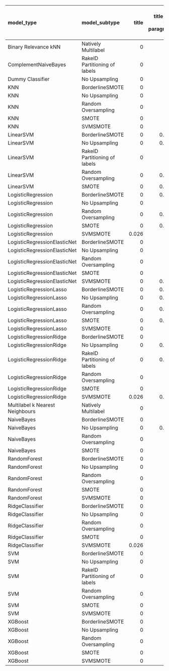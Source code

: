 | model_type                      | model_subtype                 |   title |   title and first paragraph |   title and 5 sentences | title and 10 sentences   | title and first sentence each paragraph   |   raw text |
|:--------------------------------|:------------------------------|--------:|----------------------------:|------------------------:|:-------------------------|:------------------------------------------|-----------:|
| Binary Relevance kNN            | Natively Multilabel           |   0     |                       0     |                   0     | 0.000                    | 0.000                                     |      0     |
| ComplementNaiveBayes            | RakelD Partitioning of labels |   0     |                       0     |                   0.026 | **0.077**                | 0.026                                     |      0.051 |
| Dummy Classifier                | No Upsampling                 |   0     |                       0     |                   0     | 0.000                    | 0.000                                     |      0     |
| KNN                             | BorderlineSMOTE               |   0     |                       0     |                   0     | 0.000                    | 0.000                                     |      0     |
| KNN                             | No Upsampling                 |   0     |                       0     |                   0     | 0.026                    | 0.026                                     |      0.026 |
| KNN                             | Random Oversampling           |   0     |                       0     |                   0     | 0.000                    | 0.000                                     |      0.026 |
| KNN                             | SMOTE                         |   0     |                       0     |                   0     | 0.000                    | 0.000                                     |      0     |
| KNN                             | SVMSMOTE                      |   0     |                       0     |                   0     | 0.000                    | 0.000                                     |      0     |
| LinearSVM                       | BorderlineSMOTE               |   0     |                       0.026 |                   0.026 | 0.026                    | 0.000                                     |      0.026 |
| LinearSVM                       | No Upsampling                 |   0     |                       0.026 |                   0.026 | 0.026                    | 0.000                                     |      0.026 |
| LinearSVM                       | RakelD Partitioning of labels |   0     |                       0     |                   0.026 | 0.026                    | 0.026                                     |      0.026 |
| LinearSVM                       | Random Oversampling           |   0     |                       0.026 |                   0.026 | 0.026                    | 0.000                                     |      0.026 |
| LinearSVM                       | SMOTE                         |   0     |                       0.026 |                   0.026 | 0.026                    | 0.000                                     |      0.026 |
| LogisticRegression              | BorderlineSMOTE               |   0     |                       0.026 |                   0.026 | 0.026                    | 0.000                                     |      0.026 |
| LogisticRegression              | No Upsampling                 |   0     |                       0     |                   0.026 | 0.026                    | 0.000                                     |      0.026 |
| LogisticRegression              | Random Oversampling           |   0     |                       0.026 |                   0.026 | 0.026                    | 0.000                                     |      0.026 |
| LogisticRegression              | SMOTE                         |   0     |                       0.026 |                   0.026 | 0.026                    | 0.000                                     |      0.026 |
| LogisticRegression              | SVMSMOTE                      |   0.026 |                       0     |                   0.026 | 0.026                    | 0.000                                     |      0.026 |
| LogisticRegressionElasticNet    | BorderlineSMOTE               |   0     |                       0     |                   0     | 0.026                    | 0.026                                     |      0     |
| LogisticRegressionElasticNet    | No Upsampling                 |   0     |                       0     |                   0     | 0.026                    | 0.000                                     |      0     |
| LogisticRegressionElasticNet    | Random Oversampling           |   0     |                       0     |                   0     | 0.026                    | 0.000                                     |      0     |
| LogisticRegressionElasticNet    | SMOTE                         |   0     |                       0     |                   0     | 0.026                    | 0.000                                     |      0     |
| LogisticRegressionElasticNet    | SVMSMOTE                      |   0     |                       0.026 |                   0     | 0.026                    | 0.000                                     |      0     |
| LogisticRegressionLasso         | BorderlineSMOTE               |   0     |                       0.026 |                   0     | 0.000                    | 0.000                                     |      0     |
| LogisticRegressionLasso         | No Upsampling                 |   0     |                       0.026 |                   0     | 0.000                    | 0.026                                     |      0     |
| LogisticRegressionLasso         | Random Oversampling           |   0     |                       0.026 |                   0     | 0.000                    | 0.026                                     |      0     |
| LogisticRegressionLasso         | SMOTE                         |   0     |                       0.026 |                   0     | 0.000                    | 0.000                                     |      0     |
| LogisticRegressionLasso         | SVMSMOTE                      |   0     |                       0     |                   0     | 0.000                    | 0.000                                     |      0     |
| LogisticRegressionRidge         | BorderlineSMOTE               |   0     |                       0     |                   0.026 | 0.026                    | 0.026                                     |      0.026 |
| LogisticRegressionRidge         | No Upsampling                 |   0     |                       0.026 |                   0.026 | 0.026                    | 0.026                                     |      0.026 |
| LogisticRegressionRidge         | RakelD Partitioning of labels |   0     |                       0.026 |                   0.026 | 0.026                    | 0.051                                     |      0.051 |
| LogisticRegressionRidge         | Random Oversampling           |   0     |                       0     |                   0.026 | 0.026                    | 0.026                                     |      0.026 |
| LogisticRegressionRidge         | SMOTE                         |   0     |                       0     |                   0.026 | 0.026                    | 0.000                                     |      0.026 |
| LogisticRegressionRidge         | SVMSMOTE                      |   0.026 |                       0.026 |                   0.026 | 0.026                    | 0.026                                     |      0.026 |
| Multilabel k Nearest Neighbours | Natively Multilabel           |   0     |                       0     |                   0     | 0.000                    | 0.000                                     |      0.026 |
| NaiveBayes                      | BorderlineSMOTE               |   0     |                       0     |                   0.026 | 0.026                    | 0.026                                     |      0.051 |
| NaiveBayes                      | No Upsampling                 |   0     |                       0.026 |                   0.026 | 0.026                    | 0.051                                     |      0     |
| NaiveBayes                      | Random Oversampling           |   0     |                       0     |                   0.026 | 0.026                    | 0.026                                     |      0     |
| NaiveBayes                      | SMOTE                         |   0     |                       0     |                   0.051 | 0.026                    | 0.026                                     |      0.051 |
| RandomForest                    | BorderlineSMOTE               |   0     |                       0     |                   0.026 | 0.000                    | 0.026                                     |      0.026 |
| RandomForest                    | No Upsampling                 |   0     |                       0     |                   0     | 0.000                    | 0.000                                     |      0.026 |
| RandomForest                    | Random Oversampling           |   0     |                       0     |                   0.026 | 0.051                    | **0.077**                                 |      0.051 |
| RandomForest                    | SMOTE                         |   0     |                       0     |                   0.026 | 0.000                    | 0.026                                     |      0.026 |
| RandomForest                    | SVMSMOTE                      |   0     |                       0     |                   0.026 | 0.026                    | 0.026                                     |      0.026 |
| RidgeClassifier                 | BorderlineSMOTE               |   0     |                       0     |                   0.026 | 0.026                    | 0.026                                     |      0.026 |
| RidgeClassifier                 | No Upsampling                 |   0     |                       0     |                   0.026 | 0.026                    | 0.026                                     |      0.026 |
| RidgeClassifier                 | Random Oversampling           |   0     |                       0     |                   0.026 | 0.026                    | 0.026                                     |      0.026 |
| RidgeClassifier                 | SMOTE                         |   0     |                       0     |                   0.026 | 0.026                    | 0.026                                     |      0.026 |
| RidgeClassifier                 | SVMSMOTE                      |   0.026 |                       0     |                   0.026 | 0.026                    | 0.026                                     |      0.026 |
| SVM                             | BorderlineSMOTE               |   0     |                       0     |                   0     | 0.000                    | 0.000                                     |      0     |
| SVM                             | No Upsampling                 |   0     |                       0     |                   0     | 0.000                    | 0.000                                     |      0     |
| SVM                             | RakelD Partitioning of labels |   0     |                       0     |                   0     | 0.000                    | 0.000                                     |      0     |
| SVM                             | Random Oversampling           |   0     |                       0     |                   0     | 0.000                    | 0.000                                     |      0     |
| SVM                             | SMOTE                         |   0     |                       0     |                   0     | 0.000                    | 0.000                                     |      0     |
| SVM                             | SVMSMOTE                      |   0     |                       0     |                   0     | 0.000                    | 0.000                                     |      0     |
| XGBoost                         | BorderlineSMOTE               |   0     |                       0     |                   0     | 0.000                    | 0.026                                     |      0.051 |
| XGBoost                         | No Upsampling                 |   0     |                       0     |                   0.026 | 0.000                    | 0.026                                     |      0.051 |
| XGBoost                         | Random Oversampling           |   0     |                       0     |                   0     | 0.000                    | 0.026                                     |      0.026 |
| XGBoost                         | SMOTE                         |   0     |                       0     |                   0     | 0.000                    | 0.026                                     |      0.051 |
| XGBoost                         | SVMSMOTE                      |   0     |                       0     |                   0     | 0.000                    | 0.026                                     |      0.026 |